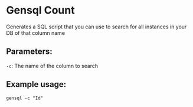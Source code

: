 # Gensql Count
Generates a SQL script that you can use to search for all instances in your DB of that column name

## Parameters:
`-c`: The name of the column to search

## Example usage:
```
gensql -c "Id"
```
